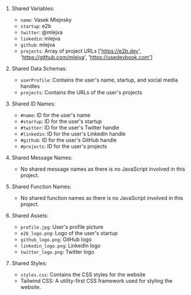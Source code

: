 1. Shared Variables:
   - `name`: Vasek Mlejnsky
   - `startup`: e2b
   - `twitter`: @mlejva
   - `linkedin`: mlejva
   - `github`: mlejva
   - `projects`: Array of project URLs ['https://e2b.dev', 'https://github.com/mlejva', 'https://usedevbook.com']

2. Shared Data Schemas:
   - `userProfile`: Contains the user's name, startup, and social media handles
   - `projects`: Contains the URLs of the user's projects

3. Shared ID Names:
   - `#name`: ID for the user's name
   - `#startup`: ID for the user's startup
   - `#twitter`: ID for the user's Twitter handle
   - `#linkedin`: ID for the user's LinkedIn handle
   - `#github`: ID for the user's GitHub handle
   - `#projects`: ID for the user's projects

4. Shared Message Names:
   - No shared message names as there is no JavaScript involved in this project.

5. Shared Function Names:
   - No shared function names as there is no JavaScript involved in this project.

6. Shared Assets:
   - `profile.jpg`: User's profile picture
   - `e2b_logo.png`: Logo of the user's startup
   - `github_logo.png`: GitHub logo
   - `linkedin_logo.png`: LinkedIn logo
   - `twitter_logo.png`: Twitter logo

7. Shared Styles:
   - `styles.css`: Contains the CSS styles for the website
   - Tailwind CSS: A utility-first CSS framework used for styling the website.